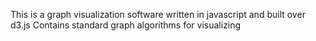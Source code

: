 This is a graph visualization software written in javascript and built over d3.js
Contains standard graph algorithms for visualizing
